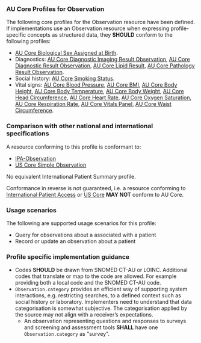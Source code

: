 ### AU Core Profiles for Observation
The following core profiles for the Observation resource have been defined. If implementations use an Observation resource when expressing profile-specific concepts as structured data, they **SHOULD** conform to the following profiles:

- [AU Core Biological Sex Assigned at Birth](StructureDefinition-au-core-sexassignedatbirth.html).
- Diagnostics:
[AU Core Diagnostic Imaging Result Observation](StructureDefinition-au-core-diagnosticresult-imag.html),
[AU Core Diagnostic Result Observation](StructureDefinition-au-core-diagnosticresult.html),
[AU Core Lipid Result](StructureDefinition-au-core-lipid-result.html),
[AU Core Pathology Result Observation](StructureDefinition-au-core-diagnosticresult-path.html).
- Social history:
[AU Core Smoking Status](StructureDefinition-au-core-smokingstatus.html).
- Vital signs: 
[AU Core Blood Pressure](StructureDefinition-au-core-bloodpressure.html),
[AU Core BMI](StructureDefinition-au-core-bmi.html),
[AU Core Body Height](StructureDefinition-au-core-bodyheight.html),
[AU Core Body Temperature](StructureDefinition-au-core-bodytemp.html),
[AU Core Body Weight](StructureDefinition-au-core-bodyweight.html),
[AU Core Head Circumference](StructureDefinition-au-core-headcircum.html),
[AU Core Heart Rate](StructureDefinition-au-core-heartrate.html),
[AU Core Oxygen Saturation](StructureDefinition-au-core-oxygensat.html),
[AU Core Respiration Rate](StructureDefinition-au-core-resprate.html),
[AU Core Vitals Panel](StructureDefinition-au-core-vitalspanel.html),
[AU Core Waist Circumference](StructureDefinition-au-core-waistcircum.html).


### Comparison with other national and international specifications

A resource conforming to this profile is conformant to:
- [IPA-Observation](https://build.fhir.org/ig/HL7/fhir-ipa/StructureDefinition-ipa-observation.html)
- [US Core Simple Observation](http://hl7.org/fhir/us/core/StructureDefinition/us-core-simple-observation)

No equivalent International Patient Summary profile.

Conformance in reverse is not guaranteed, i.e. a resource conforming to [International Patient Access](https://build.fhir.org/ig/HL7/fhir-ipa) or [US Core](http://hl7.org/fhir/us/core) **MAY NOT** conform to AU Core.


### Usage scenarios

The following are supported usage scenarios for this profile:

- Query for observations about a associated with a patient
- Record or update an observation about a patient


### Profile specific implementation guidance
- Codes **SHOULD** be drawn from SNOMED CT-AU or LOINC. Additional codes that translate or map to the code are allowed. For example providing both a local code and the SNOMED CT-AU code.
- `Observation.category` provides an efficient way of supporting system interactions, e.g. restricting searches, to a defined context such as social history or laboratory. Implementers need to understand that data categorisation is somewhat subjective. The categorisation applied by the source may not align with a receiver’s expectations.
  - An observation representing questions and responses to surveys and screening and assessment tools **SHALL** have one `Observation.category` as "survey".




